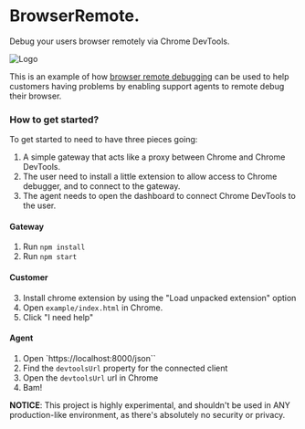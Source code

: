 BrowserRemote.
================

Debug your users browser remotely via Chrome DevTools.

![Logo](https://github.com/auchenberg/browser-remote/raw/master/explainer.png)


This is an example of how [browser remote debugging](https://remotedebug.org) can be used to help customers having problems by enabling support agents to remote debug their browser.

### How to get started?
To get started to need to have three pieces going: 

1. A simple gateway that acts like a proxy between Chrome and Chrome DevTools.
2. The user need to install a little extension to allow access to Chrome debugger, and to connect to the gateway.
3. The agent needs to open the dashboard to connect Chrome DevTools to the user.

#### Gateway
1. Run ``npm install``
2. Run ``npm start``

#### Customer
3. Install chrome extension by using the "Load unpacked extension" option
4. Open ``example/index.html`` in Chrome.
5. Click "I need help"

#### Agent
1. Open `https://localhost:8000/json``
2. Find the ``devtoolsUrl`` property for the connected client
3. Open the ``devtoolsUrl`` url in Chrome
4. Bam! 


**NOTICE**: This project is highly experimental, and shouldn't be used in ANY production-like environment, as there's absolutely no security or privacy. 
